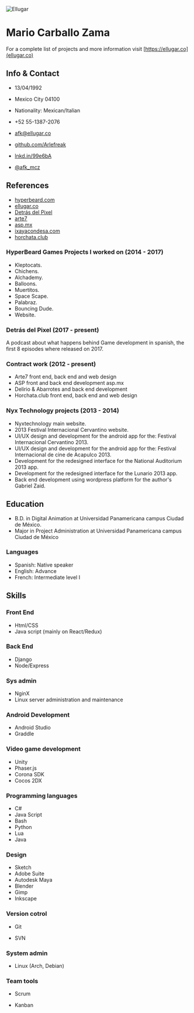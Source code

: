 ![Ellugar](https://cv.arlefreak.com/img/logo.svg)

# Mario Carballo Zama

For a complete list of projects and more information visit [https://ellugar.co](ellugar.co)

## Info & Contact

*   13/04/1992
*   Mexico City 04100
*   Nationality: Mexican/Italian

*   +52 55-1387-2076
*   [afk@ellugar.co](mailto:afk@ellugar.co)
*   [github.com/Arlefreak](http://github.com/Arlefreak)
*   [lnkd.in/99e6bA](http://lnkd.in/99e6bA)
*   [@afk_mcz](http://twitter.com/@afk_mcz)

## References

*   [hyperbeard.com](https://hyperbeard.com)
*   [ellugar.co](https://ellugar.co)
*   [Detrás del Pixel](https://ellugar.co/podcasts/detras-del-pixel)
*   [arte7](https://arte7.net)
*   [asp.mx](http://asp.mx)
*   [ixayacondesa.com](http://ixayacondesa.com)
*   [horchata.club](http://horchata.club)

### HyperBeard Games Projects I worked on (2014 - 2017)

*   Kleptocats.
*   Chichens.
*   Alchademy.
*   Balloons.
*   Muertitos.
*   Space Scape.
*   Palabraz.
*   Bouncing Dude.
*   Website.

### Detrás del Pixel (2017 - present)

A podcast about what happens behind Game development in spanish, the first 8 episodes where released on 2017.

### Contract work (2012 - present)

*   Arte7 front end, back end and web design
*   ASP front and back end development asp.mx
*   Delirio & Abarrotes and back end development
*   Horchata.club front end, back end and web design

### Nyx Technology projects (2013 - 2014)

*   Nyxtechnology main website.
*   2013 Festival Internacional Cervantino website.
*   UI/UX design and development for the android app for the: Festival Internacional Cervantino 2013.
*   UI/UX design and development for the android app for the: Festival Internacional de cine de Acapulco 2013.
*   Development for the redesigned interface for the National Auditorium 2013 app.
*   Development for the redesigned interface for the Lunario 2013 app.
*   Back end development using wordpress platform for the author's Gabriel Zaid.

## Education

*   B.D. in Digital Animation at Universidad Panamericana campus Ciudad de México.
*   Major in Project Administration at Universidad Panamericana campus Ciudad de México

### Languages

*   Spanish: Native speaker
*   English: Advance
*   French: Intermediate level I

## Skills

### Front End

*   Html/CSS
*   Java script (mainly on React/Redux)

### Back End

*   Django
*   Node/Express

### Sys admin
*   NginX
*   Linux server administration and maintenance

### Android Development

*   Android Studio
*   Graddle

### Video game development

*   Unity
*   Phaser.js
*   Corona SDK
*   Cocos 2DX

### Programming languages

*   C#
*   Java Script
*   Bash
*   Python
*   Lua
*   Java

### Design

*   Sketch
*   Adobe Suite
*   Autodesk Maya
*   Blender
*   Gimp
*   Inkscape

### Version cotrol

*   Git

*   SVN

### System admin

*   Linux (Arch, Debian)

### Team tools

*   Scrum

*   Kanban

